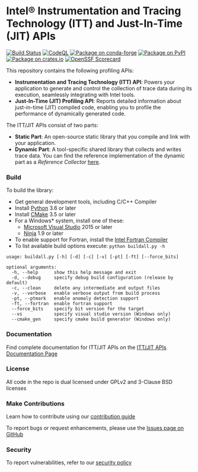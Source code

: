 Intel® Instrumentation and Tracing Technology (ITT) and Just-In-Time (JIT) APIs
===============================================================================

[![Build Status](https://github.com/intel/ittapi/actions/workflows/main.yml/badge.svg?branch=master&event=push)](https://github.com/intel/ittapi/actions)
[![CodeQL](https://github.com/intel/ittapi/actions/workflows/codeql.yml/badge.svg?branch=master)](https://github.com/intel/ittapi/security/code-scanning/tools/CodeQL/status)
[![Package on conda-forge](https://img.shields.io/conda/vn/conda-forge/ittapi.svg)](https://anaconda.org/conda-forge/ittapi)
[![Package on PyPI](https://img.shields.io/pypi/v/ittapi)](https://pypi.org/project/ittapi)
[![Package on crates.io](https://img.shields.io/crates/v/ittapi.svg)](https://crates.io/crates/ittapi)
[![OpenSSF Scorecard](https://api.securityscorecards.dev/projects/github.com/intel/ittapi/badge)](https://securityscorecards.dev/viewer/?uri=github.com/intel/ittapi)

This repository contains the following profiling APIs:

- **Instrumentation and Tracing Technology (ITT) API**:
  Powers your application to generate and control the collection of trace data
  during its execution, seamlessly integrating with Intel tools.
-  **Just-In-Time (JIT) Profiling API**:
  Reports detailed information about just-in-time (JIT) compiled code, enabling
  you to profile the performance of dynamically generated code.

The ITT/JIT APIs consist of two parts:

- **Static Part**: An open-source static library that you compile and link with your application.
- **Dynamic Part**: A tool-specific shared library that collects and writes trace data. You can
  find the reference implementation of the dynamic part as a *Reference Collector*
  [here](./src/ittnotify_refcol/README.md).

### Build

To build the library:

- Get general development tools, including C/C++ Compiler
- Install [Python](https://python.org) 3.6 or later
- Install [CMake](https://cmake.org) 3.5 or later
- For a Windows* system, install one of these:
  - [Microsoft Visual Studio](https://visualstudio.microsoft.com) 2015 or later
  - [Ninja](https://github.com/ninja-build/ninja/releases) 1.9 or later
-  To enable support for Fortran, install the
  [Intel Fortran Compiler](https://www.intel.com/content/www/us/en/docs/fortran-compiler/get-started-guide/current/overview.html)
- To list available build options execute: `python buildall.py -h`

```
usage: buildall.py [-h] [-d] [-c] [-v] [-pt] [-ft] [--force_bits]

optional arguments:
  -h, --help      show this help message and exit
  -d, --debug     specify debug build configuration (release by default)
  -c, --clean     delete any intermediate and output files
  -v, --verbose   enable verbose output from build process
  -pt, --ptmark   enable anomaly detection support
  -ft, --fortran  enable fortran support
  --force_bits    specify bit version for the target
  --vs            specify visual studio version (Windows only)
  --cmake_gen     specify cmake build generator (Windows only)
```

### Documentation

Find complete documentation for ITT/JIT APIs on the
[ITT/JIT APIs Documentation Page](https://intel.github.io/ittapi)

### License

All code in the repo is dual licensed under GPLv2 and 3-Clause BSD licenses

### Make Contributions

Learn how to contribute using our [contribution guide](CONTRIBUTING.md)

To report bugs or request enhancements, please use the [Issues page on GitHub](https://github.com/intel/ittapi/issues)

### Security

To report vulnerabilities, refer to our [security policy](SECURITY.md)
